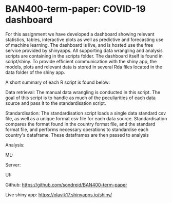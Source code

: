 # BAN400-term-paper: COVID-19 dashboard
For this assignment we have developed a dashboard showing relevant statistics, tables, interactive plots as well as predictive and forecasting use of machine learning.
The dashboard is live, and is hosted use the free service provided by shinyapps. All supporting data wrangling and analysis scripts are containing in the scripts folder. 
The dashboard itself is found in script/shiny. To provide efficient communication with the shiny app, the models, plots and relevant data is stored in several Rda files located in the data folder of the shiny app.

A short summary of each R script is found below:

Data retrieval:
The manual data wrangling is conducted in this script. The goal of this script is to handle as much of the peculiarities of each data source and pass it to the standardisation script.

Standardisation:
The standardisation script loads a single data standard csv file, as well as a unique format csv file for each data source. Standardisation compares the format found in the country format file, and
the standard format file, and performs necessary operations to standardise each country's dataframe.
These dataframes are then passed to analysis

Analysis:


ML:

Server:

UI:







Github:
https://github.com/sondreid/BAN400-term-paper


Live shiny app:
https://olavik17.shinyapps.io/shiny/



